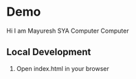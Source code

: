 # Demo
Hi I am Mayuresh 
SYA Computer
Computer


## Local Development

1. Open index.html in your browser
